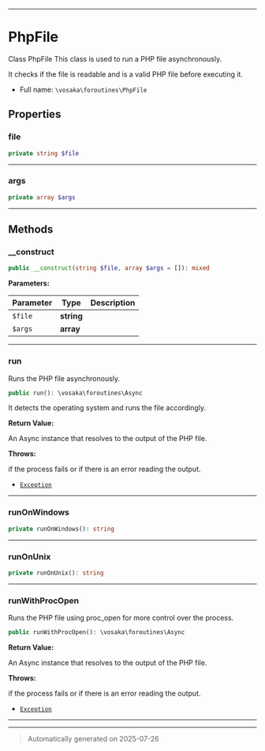 ***

# PhpFile

Class PhpFile
This class is used to run a PHP file asynchronously.

It checks if the file is readable and is a valid PHP file before executing it.

* Full name: `\vosaka\foroutines\PhpFile`



## Properties


### file



```php
private string $file
```






***

### args



```php
private array $args
```






***

## Methods


### __construct



```php
public __construct(string $file, array $args = []): mixed
```








**Parameters:**

| Parameter | Type | Description |
|-----------|------|-------------|
| `$file` | **string** |  |
| `$args` | **array** |  |





***

### run

Runs the PHP file asynchronously.

```php
public run(): \vosaka\foroutines\Async
```

It detects the operating system and runs the file accordingly.







**Return Value:**

An Async instance that resolves to the output of the PHP file.



**Throws:**
<p>if the process fails or if there is an error reading the output.</p>

- [`Exception`](../../Exception.md)



***

### runOnWindows



```php
private runOnWindows(): string
```












***

### runOnUnix



```php
private runOnUnix(): string
```












***

### runWithProcOpen

Runs the PHP file using proc_open for more control over the process.

```php
public runWithProcOpen(): \vosaka\foroutines\Async
```









**Return Value:**

An Async instance that resolves to the output of the PHP file.



**Throws:**
<p>if the process fails or if there is an error reading the output.</p>

- [`Exception`](../../Exception.md)



***


***
> Automatically generated on 2025-07-26
